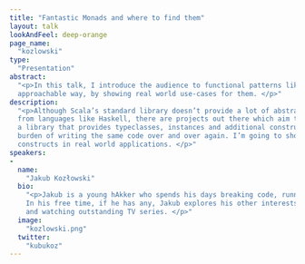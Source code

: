 ```yaml
---
title: "Fantastic Monads and where to find them"
layout: talk
lookAndFeel: deep-orange
page_name:
  "kozlowski"
type:
  "Presentation"
abstract:
  "<p>In this talk, I introduce the audience to functional patterns like Applicative/Monad in an easily 
  approachable way, by showing real world use-cases for them. </p>"
description:
  "<p>Although Scala’s standard library doesn’t provide a lot of abstractions for functional programming known 
  from languages like Haskell, there are projects out there which aim to fill that gap – one of them is Cats, 
  a library that provides typeclasses, instances and additional constructs to Free (pun intended) us from the 
  burden of writing the same code over and over again. I’m going to show you the benefits of using these 
  constructs in real world applications. </p>"
speakers:
-
  name:
    "Jakub Kozłowski"
  bio:
    "<p>Jakub is a young hAkker who spends his days breaking code, running and lifting in the late evenings. 
    In his free time, if he has any, Jakub explores his other interests, which include coffee, playing bass 
    and watching outstanding TV series. </p>"
  image:
    "kozlowski.png"
  twitter:
    "kubukoz"
---
```

